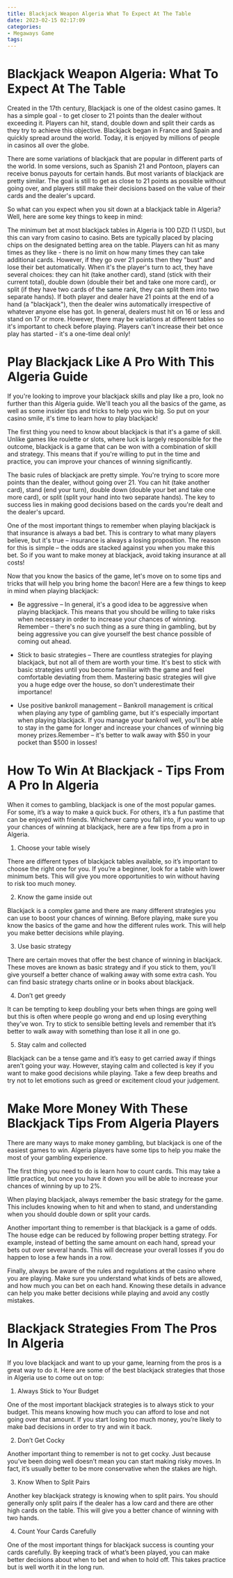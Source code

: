 ```yaml
---
title: Blackjack Weapon Algeria What To Expect At The Table
date: 2023-02-15 02:17:09
categories:
- Megaways Game
tags:
---
```



#  Blackjack Weapon Algeria: What To Expect At The Table

Created in the 17th century, Blackjack is one of the oldest casino games. It has a simple goal - to get closer to 21 points than the dealer without exceeding it. Players can hit, stand, double down and split their cards as they try to achieve this objective. Blackjack began in France and Spain and quickly spread around the world. Today, it is enjoyed by millions of people in casinos all over the globe.

There are some variations of blackjack that are popular in different parts of the world. In some versions, such as Spanish 21 and Pontoon, players can receive bonus payouts for certain hands. But most variants of blackjack are pretty similar. The goal is still to get as close to 21 points as possible without going over, and players still make their decisions based on the value of their cards and the dealer's upcard.

So what can you expect when you sit down at a blackjack table in Algeria? Well, here are some key things to keep in mind:

The minimum bet at most blackjack tables in Algeria is 100 DZD (1 USD), but this can vary from casino to casino.
Bets are typically placed by placing chips on the designated betting area on the table.
Players can hit as many times as they like - there is no limit on how many times they can take additional cards. However, if they go over 21 points then they "bust" and lose their bet automatically.
When it's the player's turn to act, they have several choices:  they can hit (take another card), stand (stick with their current total), double down (double their bet and take one more card), or split (if they have two cards of the same rank, they can split them into two separate hands).
If both player and dealer have 21 points at the end of a hand (a "blackjack"), then the dealer wins automatically irrespective of whatever anyone else has got. 
In general, dealers must hit on 16 or less and stand on 17 or more. However, there may be variations at different tables so it's important to check before playing.
Players can't increase their bet once play has started - it's a one-time deal only!

#  Play Blackjack Like A Pro With This Algeria Guide

If you're looking to improve your blackjack skills and play like a pro, look no further than this Algeria guide. We'll teach you all the basics of the game, as well as some insider tips and tricks to help you win big. So put on your casino smile, it's time to learn how to play blackjack!

The first thing you need to know about blackjack is that it's a game of skill. Unlike games like roulette or slots, where luck is largely responsible for the outcome, blackjack is a game that can be won with a combination of skill and strategy. This means that if you're willing to put in the time and practice, you can improve your chances of winning significantly.

The basic rules of blackjack are pretty simple. You're trying to score more points than the dealer, without going over 21. You can hit (take another card), stand (end your turn), double down (double your bet and take one more card), or split (split your hand into two separate hands). The key to success lies in making good decisions based on the cards you're dealt and the dealer's upcard.

One of the most important things to remember when playing blackjack is that insurance is always a bad bet. This is contrary to what many players believe, but it's true – insurance is always a losing proposition. The reason for this is simple – the odds are stacked against you when you make this bet. So if you want to make money at blackjack, avoid taking insurance at all costs!

Now that you know the basics of the game, let's move on to some tips and tricks that will help you bring home the bacon! Here are a few things to keep in mind when playing blackjack:

- Be aggressive – In general, it's a good idea to be aggressive when playing blackjack. This means that you should be willing to take risks when necessary in order to increase your chances of winning. Remember – there's no such thing as a sure thing in gambling, but by being aggressive you can give yourself the best chance possible of coming out ahead.

- Stick to basic strategies – There are countless strategies for playing blackjack, but not all of them are worth your time. It's best to stick with basic strategies until you become familiar with the game and feel comfortable deviating from them. Mastering basic strategies will give you a huge edge over the house, so don't underestimate their importance!

- Use positive bankroll management – Bankroll management is critical when playing any type of gambling game, but it's especially important when playing blackjack. If you manage your bankroll well, you'll be able to stay in the game for longer and increase your chances of winning big money prizes.Remember – it's better to walk away with $50 in your pocket than $500 in losses!

#  How To Win At Blackjack - Tips From A Pro In Algeria

When it comes to gambling, blackjack is one of the most popular games. For some, it’s a way to make a quick buck. For others, it’s a fun pastime that can be enjoyed with friends. Whichever camp you fall into, if you want to up your chances of winning at blackjack, here are a few tips from a pro in Algeria.

1. Choose your table wisely

There are different types of blackjack tables available, so it’s important to choose the right one for you. If you’re a beginner, look for a table with lower minimum bets. This will give you more opportunities to win without having to risk too much money.

2. Know the game inside out

Blackjack is a complex game and there are many different strategies you can use to boost your chances of winning. Before playing, make sure you know the basics of the game and how the different rules work. This will help you make better decisions while playing.

3. Use basic strategy

There are certain moves that offer the best chance of winning in blackjack. These moves are known as basic strategy and if you stick to them, you’ll give yourself a better chance of walking away with some extra cash. You can find basic strategy charts online or in books about blackjack.

4. Don’t get greedy

It can be tempting to keep doubling your bets when things are going well but this is often where people go wrong and end up losing everything they’ve won. Try to stick to sensible betting levels and remember that it’s better to walk away with something than lose it all in one go.

5. Stay calm and collected

Blackjack can be a tense game and it’s easy to get carried away if things aren’t going your way. However, staying calm and collected is key if you want to make good decisions while playing. Take a few deep breaths and try not to let emotions such as greed or excitement cloud your judgement.

#  Make More Money With These Blackjack Tips From Algeria Players

There are many ways to make money gambling, but blackjack is one of the easiest games to win. Algeria players have some tips to help you make the most of your gambling experience.

The first thing you need to do is learn how to count cards. This may take a little practice, but once you have it down you will be able to increase your chances of winning by up to 2%.

When playing blackjack, always remember the basic strategy for the game. This includes knowing when to hit and when to stand, and understanding when you should double down or split your cards.

Another important thing to remember is that blackjack is a game of odds. The house edge can be reduced by following proper betting strategy. For example, instead of betting the same amount on each hand, spread your bets out over several hands. This will decrease your overall losses if you do happen to lose a few hands in a row.

Finally, always be aware of the rules and regulations at the casino where you are playing. Make sure you understand what kinds of bets are allowed, and how much you can bet on each hand. Knowing these details in advance can help you make better decisions while playing and avoid any costly mistakes.

#  Blackjack Strategies From The Pros In Algeria

If you love blackjack and want to up your game, learning from the pros is a great way to do it. Here are some of the best blackjack strategies that those in Algeria use to come out on top:

1. Always Stick to Your Budget

One of the most important blackjack strategies is to always stick to your budget. This means knowing how much you can afford to lose and not going over that amount. If you start losing too much money, you’re likely to make bad decisions in order to try and win it back.

2. Don’t Get Cocky

Another important thing to remember is not to get cocky. Just because you’ve been doing well doesn’t mean you can start making risky moves. In fact, it’s usually better to be more conservative when the stakes are high.

3. Know When to Split Pairs

Another key blackjack strategy is knowing when to split pairs. You should generally only split pairs if the dealer has a low card and there are other high cards on the table. This will give you a better chance of winning with two hands.

4. Count Your Cards Carefully

One of the most important things for blackjack success is counting your cards carefully. By keeping track of what’s been played, you can make better decisions about when to bet and when to hold off. This takes practice but is well worth it in the long run.